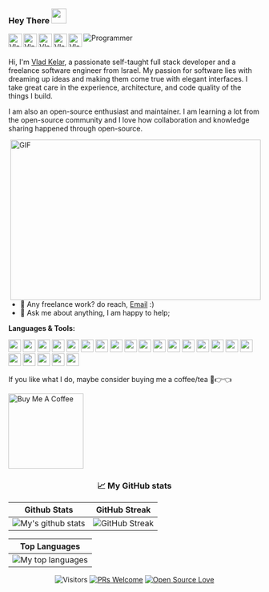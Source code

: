 
### Hey There <img src="https://media.giphy.com/media/hvRJCLFzcasrR4ia7z/giphy.gif" width="30px">
  
  
<img src="https://img.shields.io/badge/LeadEx-Programmer-blue" alt="Programmer" >
 
 
 <a href="https://www.linkedin.com/in/LeadEx/">
  <img align="left" alt="Vlad's LinkedIn" width="27px" src="https://vk-codes.com/assests/images/icons/linkedin.png" />
</a>
<a href="https://discord.com/invite/2YgAt3QxXn">
  <img align="left" alt="Vlad's Discord" width="27px" src="https://vk-codes.com/assests/images/icons/discord.png" />
</a>
<a href="https://trello.com/leadex13/activity">
  <img align="left" alt="Vlad's | Trello" width="27px" src="https://vk-codes.com/assests/images/icons/trello.png" />
</a>
<a href="https://steamcommunity.com/id/LeadEx">
  <img align="left" alt="Vlad's Steam" width="27px" src="https://vk-codes.com/assests/images/icons/steam.png" />
</a>
<a href="https://www.patreon.com/LeadEx">
  <img align="left" alt="Vlad's Patreon" width="27px" src="https://vk-codes.com/assests/images/icons/patreon.png" />
</a>
<br/>
<br/>

Hi, I'm [Vlad Kelar](https://vk-codes.com), a passionate self-taught full stack developer and a freelance software engineer from Israel. My passion for software lies with dreaming up ideas and making them come true with elegant interfaces. I take great care in the experience, architecture, and code quality of the things I build.

I am also an open-source enthusiast and maintainer. I am learning a lot from the open-source community and I love how collaboration and knowledge sharing happened through open-source.


  <img align="right" alt="GIF" src="https://github.com/abhisheknaiidu/abhisheknaiidu/blob/master/code.gif?raw=true" width="500" height="320" />
  
- 💼 Any freelance work? do reach, [Email](mailto:angerag3@gmail.com) :)
- 💬 Ask me about anything, I am happy to help;

**Languages & Tools:**  


<a href="#"><img height="25" src="https://vk-codes.com/assests/images/icons/cpp.png"></a>
<a href="#"><img height="25" src="https://vk-codes.com/assests/images/icons/c.png"></a>
<a href="#"><img height="25" src="https://vk-codes.com/assests/images/icons/csh.png"></a>
<a href="#"><img height="25" src="https://vk-codes.com/assests/images/icons/python.png"></a>
<a href="#"><img height="25" src="https://vk-codes.com/assests/images/icons/java.png"></a>
<a href="#"><img height="25" src="https://vk-codes.com/assests/images/icons/html.png"></a>
<a href="#"><img height="25" src="https://vk-codes.com/assests/images/icons/css.png"></a>
<a href="#"><img height="25" src="https://vk-codes.com/assests/images/icons/js.png"></a>
<a href="#"><img height="25" src="https://vk-codes.com/assests/images/icons/linux.png"></a>
<a href="#"><img height="25" src="https://vk-codes.com/assests/images/icons/ue.png"></a>
<a href="#"><img height="25" src="https://vk-codes.com/assests/images/icons/unity.png"></a>
<a href="#"><img height="25" src="https://vk-codes.com/assests/images/icons/clion.png"></a>
<a href="#"><img height="25" src="https://vk-codes.com/assests/images/icons/pycharm.png"></a>
<a href="#"><img height="25" src="https://vk-codes.com/assests/images/icons/datagrip.png"></a>
<a href="#"><img height="25" src="https://vk-codes.com/assests/images/icons/webstorm.png"></a>
<a href="#"><img height="25" src="https://vk-codes.com/assests/images/icons/rider.png"></a>
<a href="#"><img height="25" src="https://vk-codes.com/assests/images/icons/IntelliJ.png" /></a>
<a href="#"><img height="25" src="https://vk-codes.com/assests/images/icons/android.png"></a>
<a href="#"><img height="25" src="https://vk-codes.com/assests/images/icons/sql.png"></a>
<a href="#"><img height="25" src="https://vk-codes.com/assests/images/icons/visual.png"></a>
<a href="#"><img height="25" src="https://vk-codes.com/assests/images/icons/eclipse.png"></a>
<a href="#"><img height="25" src="https://vk-codes.com/assests/images/icons/git.png"></a>


If you like what I do, maybe consider buying me a coffee/tea 🥺👉👈

<a href="https://www.buymeacoffee.com/LeadEx" target="_blank"><img src="https://cdn.buymeacoffee.com/buttons/v2/default-red.png" alt="Buy Me A Coffee" width="150" ></a>

<div align="center">

### 📈 My GitHub stats
| Github Stats  | GitHub Streak |
| --- | --- |
| ![My's github stats](https://awesome-github-stats.azurewebsites.net/user-stats/LeadEx13?cardType=github&theme=gotham&Background=000000&Text=DDDDDD&Border=000000) | ![GitHub Streak](http://github-readme-streak-stats.herokuapp.com?user=LeadEx13&theme=gotham&hide_border=true&date_format=j%20M%5B%20Y%5D&background=000000) |

| Top Languages |
| --- |
| ![My top languages](https://github-readme-stats.vercel.app/api/top-langs/?username=LeadEx13&hide=TeX&layout=compact&theme=gotham) |

![Visitors](https://visitor-badge.glitch.me/badge?page_id=LeadEx13) [![PRs Welcome](https://img.shields.io/badge/PRs-welcome-brightgreen.svg?style=flat&logo=github)](https://github.com/LeadEx13) [![Open Source Love](https://badges.frapsoft.com/os/v2/open-source.svg?v=103)](https://github.com/LeadEx13)

</div>
